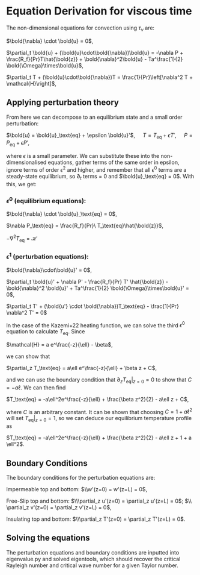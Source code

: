 # Equation Derivation for viscous time

The non-dimensional equations for convection using $\tau_\nu$ are:

$\bold{\nabla} \cdot \bold{u} = 0$,

$\partial_t \bold{u} + (\bold{u}\cdot\bold{\nabla})\bold{u} = -\nabla P + \frac{R_f}{Pr}T\hat{\bold{z}} + \bold{\nabla}^2\bold{u} - Ta^\frac{1}{2} \bold{\Omega}\times\bold{u}$,

$\partial_t T + (\bold{u}\cdot\bold{\nabla})T = \frac{1}{Pr}\left[\nabla^2 T + \mathcal{H}\right]$,

## Applying perturbation theory

From here we can decompose to an equilibrium state and a small order perturbation:

$\bold{u} = \bold{u}_\text{eq} + \epsilon \bold{u}'$, $\quad T = T_\text{eq} + \epsilon T'$, $\quad P = P_\text{eq} + \epsilon P'$,

where $\epsilon$ is a small parameter. We can substitute these into the non-dimensionalised equations, gather terms of the same order in epsilon, ignore terms of order $\epsilon^2$ and higher, and remember that all $\epsilon^0$ terms are a steady-state equilibrium, so $\partial_t$ terms = 0 and $\bold{u}_\text{eq} = 0$. With this, we get:

### $\epsilon^0$ (equilibrium equations):

$\bold{\nabla} \cdot \bold{u}_\text{eq} = 0$,

$\nabla P_\text{eq} = \frac{R_f}{Pr}\ T_\text{eq}\hat{\bold{z}}$,

$-\nabla^2 T_\text{eq} = \mathcal{H}$

### $\epsilon^1$ (perturbation equations):

$\bold{\nabla}\cdot\bold{u}' = 0$,

$\partial_t \bold{u}' + \nabla P' - \frac{R_f}{Pr} T' \hat{\bold{z}} - \bold{\nabla}^2 \bold{u}' + Ta^\frac{1}{2} \bold{\Omega}\times\bold{u}' = 0$,

$\partial_t T' + (\bold{u'} \cdot \bold{\nabla})T_\text{eq} - \frac{1}{Pr} \nabla^2 T' = 0$

In the case of the Kazemi+22 heating function, we can solve the third $\epsilon^0$ equation to calculate $T_\text{eq}$. Since

$\mathcal{H} = a e^\frac{-z}{\ell} - \beta$,

we can show that

$\partial_z T_\text{eq} = a\ell e^\frac{-z}{\ell} + \beta z + C$,

and we can use the boundary condition that $\partial_z T_\text{eq}|_{z=0} = 0$ to show that $C = -a\ell$. We can then find

$T_\text{eq} = -a\ell^2e^\frac{-z}{\ell} + \frac{\beta z^2}{2} - a\ell z + C$,

where $C$ is an arbitrary constant. It can be shown that choosing $C = 1 + a\ell^2$ will set $T_\text{eq}|_{z=0} = 1$, so we can deduce our equilibrium temperature profile as

$T_\text{eq} = -a\ell^2e^\frac{-z}{\ell} + \frac{\beta z^2}{2} - a\ell z + 1 + a \ell^2$.

## Boundary Conditions

The boundary conditions for the perturbation equations are:

Impermeable top and bottom: $\\w'(z=0) = w'(z=L) = 0$,

Free-Slip top and bottom: $\\\partial_z u'(z=0) = \partial_z u'(z=L) = 0$; $\\ \partial_z v'(z=0) = \partial_z v'(z=L) = 0$,

Insulating top and bottom: $\\\partial_z T'(z=0) = \partial_z T'(z=L) = 0$.

## Solving the equations

The perturbation equations and boundary conditions are inputted into eigenvalue.py and solved eigentools, which should recover the critical Rayleigh number and critical wave number for a given Taylor number.
